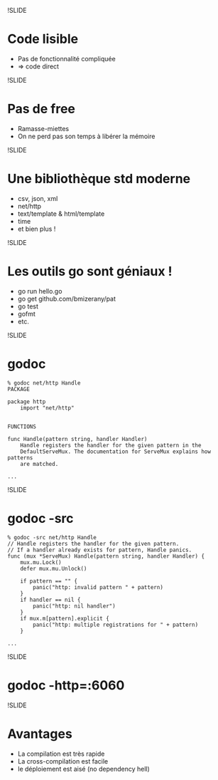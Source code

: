 !SLIDE
# Code lisible

* Pas de fonctionnalité compliquée
* => code direct

!SLIDE
# Pas de free

* Ramasse-miettes
* On ne perd pas son temps à libérer la mémoire

!SLIDE
# Une bibliothèque std moderne

* csv, json, xml
* net/http
* text/template & html/template
* time
* et bien plus !

!SLIDE
# Les outils go sont géniaux !

* go run hello.go
* go get github.com/bmizerany/pat
* go test
* gofmt
* etc.

!SLIDE
# godoc

```text
% godoc net/http Handle
PACKAGE

package http
    import "net/http"


FUNCTIONS

func Handle(pattern string, handler Handler)
    Handle registers the handler for the given pattern in the
    DefaultServeMux. The documentation for ServeMux explains how patterns
    are matched.

...
```

!SLIDE
# godoc -src

```text
% godoc -src net/http Handle
// Handle registers the handler for the given pattern.
// If a handler already exists for pattern, Handle panics.
func (mux *ServeMux) Handle(pattern string, handler Handler) {
    mux.mu.Lock()
    defer mux.mu.Unlock()

    if pattern == "" {
        panic("http: invalid pattern " + pattern)
    }
    if handler == nil {
        panic("http: nil handler")
    }
    if mux.m[pattern].explicit {
        panic("http: multiple registrations for " + pattern)
    }

...
```

!SLIDE
# godoc -http=:6060


!SLIDE
# Avantages

* La compilation est très rapide
* La cross-compilation est facile
* le déploiement est aisé (no dependency hell)
